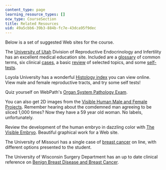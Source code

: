 ```yaml
---
content_type: page
learning_resource_types: []
ocw_type: CourseSection
title: Related Resources
uid: 49a5cbb6-39b3-884b-fc7e-43dca95f9dec
---
```


Below is a set of suggested Web sites for the course.

The [University of Utah](https://medicine.utah.edu/obgyn/reproductive-endocrine-infertility/) Division of Reproductive Endocrinology and Infertility has an excellent medical education site. Included are a [glossary](https://library.med.utah.edu/kw/human_reprod/glossary.html) of common terms, six clinical [cases](https://library.med.utah.edu/kw/human_reprod/cases/), a basic [review](https://library.med.utah.edu/kw/human_reprod/review.html) of selected topics, and some [self-tests](https://library.med.utah.edu/kw/human_reprod/quiz/).

Loyola University has a wonderful [Histology index](http://www.meddean.luc.edu/lumen/MedEd/Histo/frames/histo_frames.html) you can view online. View male and female reproductive tracts, and try some self tests!

Quiz yourself on WebPath's [Organ System Pathology Exam](https://webpath.med.utah.edu/EXAM/MULTORG/examidx.htm).

You can also get 2D images from the [Visible Human Male and Female Projects](http://www.nlm.nih.gov/research/visible/visible_human.html). Remember hearing about the comdemned man agreeing to be sliced 1,000 times? Now they have a 59 year old woman. No labels, unfortunately.

Review the development of the human embryo in dazzling color with [The Visible Embryo](http://www.visembryo.com/baby/index.html). Beautiful graphical work for a Web site.

The University of Missouri has a single case of [breast cancer](https://profilers.evaliahealth.com/v3/850cf624-db99-4822-8769-3832d70f39f5?hcmacid=a0i3u000007Jizy&_ga=2.143336885.1001536660.1611337362-1911617389.1611337362) on line, with different options presented to the student.

The University of Wisconsin Surgery Department has an up to date clinical reference on [Benign Breast Disease and Breast Cancer](http://www.nejm.org/doi/pdf/10.1056/NEJMoa044383).